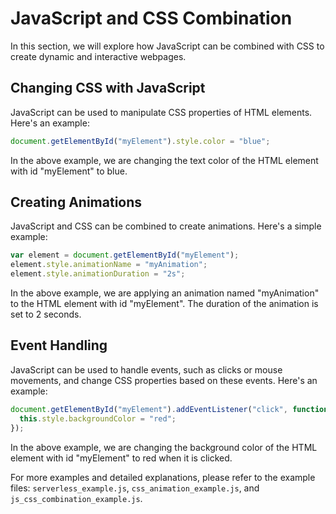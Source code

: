 # JavaScript and CSS Combination

In this section, we will explore how JavaScript can be combined with CSS to create dynamic and interactive webpages. 

## Changing CSS with JavaScript

JavaScript can be used to manipulate CSS properties of HTML elements. Here's an example:

```javascript
document.getElementById("myElement").style.color = "blue";
```

In the above example, we are changing the text color of the HTML element with id "myElement" to blue.

## Creating Animations

JavaScript and CSS can be combined to create animations. Here's a simple example:

```javascript
var element = document.getElementById("myElement");
element.style.animationName = "myAnimation";
element.style.animationDuration = "2s";
```

In the above example, we are applying an animation named "myAnimation" to the HTML element with id "myElement". The duration of the animation is set to 2 seconds.

## Event Handling

JavaScript can be used to handle events, such as clicks or mouse movements, and change CSS properties based on these events. Here's an example:

```javascript
document.getElementById("myElement").addEventListener("click", function() {
  this.style.backgroundColor = "red";
});
```

In the above example, we are changing the background color of the HTML element with id "myElement" to red when it is clicked.

For more examples and detailed explanations, please refer to the example files: `serverless_example.js`, `css_animation_example.js`, and `js_css_combination_example.js`.